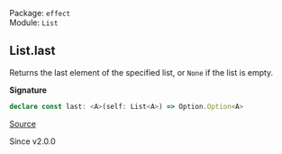 Package: `effect`<br />
Module: `List`<br />

## List.last

Returns the last element of the specified list, or `None` if the list is
empty.

**Signature**

```ts
declare const last: <A>(self: List<A>) => Option.Option<A>
```

[Source](https://github.com/Effect-TS/effect/tree/main/packages/effect/src/List.ts#L711)

Since v2.0.0